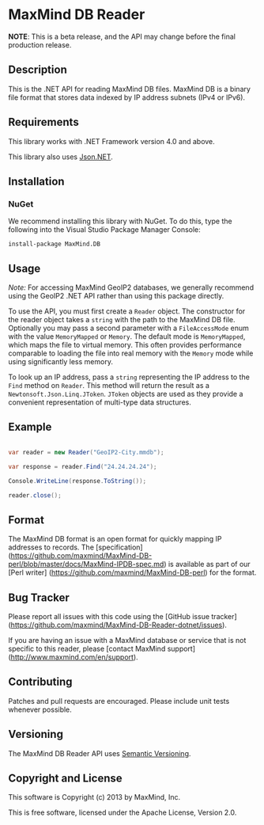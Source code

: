 # MaxMind DB Reader #

**NOTE**: This is a beta release, and the API may change before the final
production release.

## Description ##

This is the .NET API for reading MaxMind DB files. MaxMind DB is a binary file
format that stores data indexed by IP address subnets (IPv4 or IPv6).

## Requirements ##

This library works with .NET Framework version 4.0 and above.

This library also uses [Json.NET](http://json.codeplex.com/).

## Installation ##

### NuGet ###

We recommend installing this library with NuGet. To do this, type the
following into the Visual Studio Package Manager Console:

```
install-package MaxMind.DB
```

## Usage ##

*Note:* For accessing MaxMind GeoIP2 databases, we generally recommend using
the GeoIP2 .NET API rather than using this package directly.

To use the API, you must first create a `Reader` object. The constructor for
the reader object takes a `string` with the path to the MaxMind DB file.
Optionally you may pass a second parameter with a `FileAccessMode` enum with
the value `MemoryMapped` or `Memory`. The default mode is `MemoryMapped`,
which maps the file to virtual memory. This often provides performance
comparable to loading the file into real memory with the `Memory`  mode while
using significantly less memory.

To look up an IP address, pass a `string` representing the IP address to the
`Find` method on `Reader`. This method will return the result as a
`Newtonsoft.Json.Linq.JToken`. `JToken` objects are used as they provide a
convenient representation of multi-type data structures.

## Example ##

```csharp

var reader = new Reader("GeoIP2-City.mmdb");

var response = reader.Find("24.24.24.24");

Console.WriteLine(response.ToString());

reader.close();

```

## Format ##

The MaxMind DB format is an open format for quickly mapping IP addresses to
records. The [specification]
(https://github.com/maxmind/MaxMind-DB-perl/blob/master/docs/MaxMind-IPDB-spec.md)
is available as part of our [Perl writer]
(https://github.com/maxmind/MaxMind-DB-perl) for the format.

## Bug Tracker ##

Please report all issues with this code using the [GitHub issue tracker]
(https://github.com/maxmind/MaxMind-DB-Reader-dotnet/issues).

If you are having an issue with a MaxMind database or service that is not
specific to this reader, please [contact MaxMind support]
(http://www.maxmind.com/en/support).

## Contributing ##

Patches and pull requests are encouraged. Please include unit tests whenever
possible.

## Versioning ##

The MaxMind DB Reader API uses [Semantic Versioning](http://semver.org/).

## Copyright and License ##

This software is Copyright (c) 2013 by MaxMind, Inc.

This is free software, licensed under the Apache License, Version 2.0.
